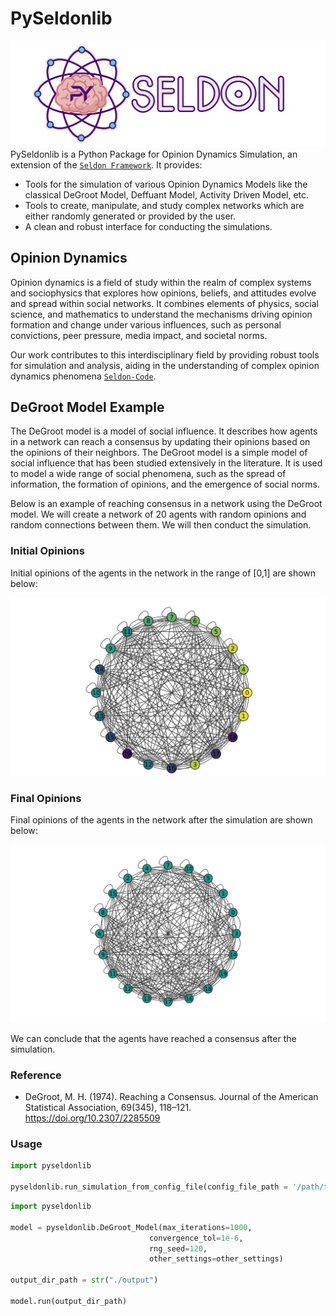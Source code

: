 # PySeldonlib
![pyseldonlib](https://raw.githubusercontent.com/User-DK/pyseldon/main/res/logotext.png)
PySeldonlib is a Python Package for Opinion Dynamics Simulation, an extension of the [`Seldon Framework`](https://github.com/seldon-code/seldon). It provides:

- Tools for the simulation of various Opinion Dynamics Models like the classical DeGroot Model, Deffuant Model, Activity Driven Model, etc.
- Tools to create, manipulate, and study complex networks which are either randomly generated or provided by the user.
- A clean and robust interface for conducting the simulations.

## Opinion Dynamics

Opinion dynamics is a field of study within the realm of complex systems and sociophysics that explores how opinions, beliefs, and attitudes evolve and spread within social networks. It combines elements of physics, social science, and mathematics to understand the mechanisms driving opinion formation and change under various influences, such as personal convictions, peer pressure, media impact, and societal norms.

Our work contributes to this interdisciplinary field by providing robust tools for simulation and analysis, aiding in the understanding of complex opinion dynamics phenomena [`Seldon-Code`](https://github.com/seldon-code).

## DeGroot Model Example

The DeGroot model is a model of social influence. It describes how agents in a network can reach a consensus by updating their opinions based on the opinions of their neighbors. The DeGroot model is a simple model of social influence that has been studied extensively in the literature. It is used to model a wide range of social phenomena, such as the spread of information, the formation of opinions, and the emergence of social norms.

Below is an example of reaching consensus in a network using the DeGroot model. We will create a network of 20 agents with random opinions and random connections between them. We will then conduct the simulation.

### Initial Opinions

Initial opinions of the agents in the network in the range of [0,1] are shown below:

![Initial Opinions](https://github.com/User-DK/pyseldon/raw/main/visualisations/ouput_20_agents_10_connections_each/initial.png)

### Final Opinions

Final opinions of the agents in the network after the simulation are shown below:

![Final Opinions](https://github.com/User-DK/pyseldon/raw/main/visualisations/ouput_20_agents_10_connections_each/final.png)

We can conclude that the agents have reached a consensus after the simulation.

### Reference
- DeGroot, M. H. (1974). Reaching a Consensus. Journal of the American Statistical Association, 69(345), 118–121. https://doi.org/10.2307/2285509


### Usage

```python
import pyseldonlib

pyseldonlib.run_simulation_from_config_file(config_file_path = '/path/to/config/file')
```

```python
import pyseldonlib

model = pyseldonlib.DeGroot_Model(max_iterations=1000,
                               convergence_tol=1e-6,
                               rng_seed=120, 
                               other_settings=other_settings)

output_dir_path = str("./output")

model.run(output_dir_path)
```